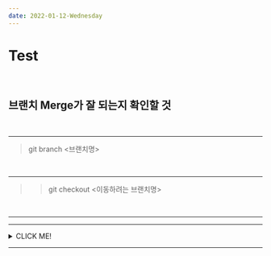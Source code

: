 ```yaml
---
date: 2022-01-12-Wednesday
---
```


# Test

<br />

## 브랜치 Merge가 잘 되는지 확인할 것 

<br />

---
> git branch <브랜치명>

<br />

---
>> git checkout <이동하려는 브랜치명>

<br />

---
---

<details>
<summary>CLICK ME!</summary>

- cf.
	- https://raw.githubusercontent.com/ekfka4863/TIL/master/MarkDown/MDFileFormat.md
	- https://git-scm.com/book/ko/v2/%EB%B6%80%EB%A1%9D-C%3A-Git-%EB%AA%85%EB%A0%B9%EC%96%B4-Branch%EC%99%80-Merge
	- https://seungwubaek.github.io/tools/git/contributing_using_pull_request/

</details>

---